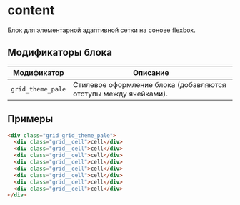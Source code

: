 # content

Блок для элементарной адаптивной сетки на сонове flexbox.

## Модификаторы блока

| Модификатор | Описание |
|-------------|----------|
| `grid_theme_pale` | Стилевое оформление блока (добавляются отступы между ячейками). |

## Примеры

```html
<div class="grid grid_theme_pale">
  <div class="grid__cell">cell</div>
  <div class="grid__cell">cell</div>
  <div class="grid__cell">cell</div>
  <div class="grid__cell">cell</div>
  <div class="grid__cell">cell</div>
  <div class="grid__cell">cell</div>
  <div class="grid__cell">cell</div>
  <div class="grid__cell">cell</div>
</div>
```
